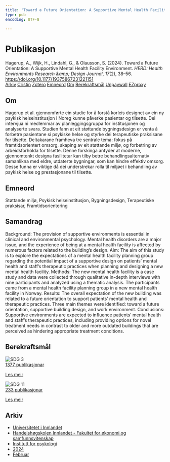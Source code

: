 ```yaml
---
title: 'Toward a Future Orientation: A Supportive Mental Health Facility Environment'
type: pub
encoding: UTF-8

---
```

<h1>Publikasjon</h1>
<article id="csl-bib-container-YLP9KSVM" class="csl-bib-container">
  <div class="csl-bib-body"> <div class="csl-entry">Hagerup, A., Wijk, H., Lindahl, G., &#38; Olausson, S. (2024). Toward a Future Orientation: A Supportive Mental Health Facility Environment. <i>HERD: Health Environments Research &#38;amp; Design Journal</i>, <i>17</i>(2), 38–56. <a href="https://doi.org/10.1177/19375867231221151">https://doi.org/10.1177/19375867231221151</a></div> </div>
  <div class="csl-bib-buttons">
    <a href="#taxonomy-article-YLP9KSVM" alt="archive" class="csl-bib-button">Arkiv</a>
    <a href="https://app.cristin.no/results/show.jsf?id=2243723" alt="Cristin" class="csl-bib-button">Cristin</a>
    <a href="http://zotero.org/groups/5881554/items/YLP9KSVM" alt="Zotero" class="csl-bib-button">Zotero</a>
    <a href="#keywords-article-YLP9KSVM" alt="keywords" class="csl-bib-button">Emneord</a>
    <a href="#about-article-YLP9KSVM" alt="about_pub" class="csl-bib-button">Om</a>
    <a href="#sdg-article-YLP9KSVM" alt="sdg" class="csl-bib-button">Berekraftsmål</a>
    <a href="https://journals.sagepub.com/doi/pdf/10.1177/19375867231221151" alt="Unpaywall" class="csl-bib-button">Unpaywall</a>
    <a href="https://journals.sagepub.com/doi/pdf/10.1177/19375867231221151" alt="EZproxy" class="csl-bib-button">EZproxy</a>
  </div>
  <div id="csl-bib-meta-container-YLP9KSVM"></div>
</article>
<div id="csl-bib-meta-YLP9KSVM" class="csl-bib-meta">
  <article id="about-article-YLP9KSVM" class="about_pub-article">
    <h1>Om</h1>
    Hagerup et al. gjennomførte ein studie for å forstå korleis designet av ein ny psykisk helseinstitusjon i Noreg kunne påverke pasientar og tilsette. Dei intervjua ni medlemmar av planleggingsgruppa for institusjonen og analyserte svara. Studien fann at eit støttande bygningsdesign er venta å forbetre pasientane si psykiske helse og styrke dei terapeutiske praksisane for tilsette. Deltakarane framheva tre sentrale tema: fokus på framtidsorientert omsorg, skaping av eit støttande miljø, og forbetring av arbeidsforholda for tilsette. Denne forskinga antyder at moderne, gjennomtenkt designa fasilitetar kan tilby betre behandlingsalternativ samanlikna med eldre, utdaterte bygningar, som kan hindre effektiv omsorg. Desse funna er viktige då dei understrekar rolla til miljøet i behandling av psykisk helse og prestasjonane til tilsette.
  </article>
  <article id="keywords-article-YLP9KSVM" class="keywords-article">
    <h1>Emneord</h1>
    Støttande miljø, Psykisk helseinstitusjon, Bygningsdesign, Terapeutiske praksisar, Framtidsorientering
  </article>
  <article id="abstract-article-YLP9KSVM" class="abstract-article">
    <h1>Samandrag</h1>
    Background: The provision of supportive environments is essential in clinical and environmental psychology. Mental health disorders are a major issue, and the experience of being at a mental health facility is affected by numerous factors related to the building’s design. Aim: The aim of this study is to explore the expectations of a mental health facility planning group regarding the potential impact of a supportive design on patients’ mental health and staff’s therapeutic practices when planning and designing a new mental health facility. Methods: The new mental health facility is a case study and data were collected through qualitative in-depth interviews with nine participants and analyzed using a thematic analysis. The participants came from a mental health facility planning group in a new mental health facility in Norway. Results: The overall expectation of the new building was related to a future orientation to support patients’ mental health and therapeutic practices. Three main themes were identified: toward a future orientation, supportive building design, and work environment. Conclusions: Supportive environments are expected to influence patients’ mental health and staff’s therapeutic practices, including providing options for novel treatment needs in contrast to older and more outdated buildings that are perceived as hindering appropriate treatment conditions.
  </article>
  <article id="sdg-article-YLP9KSVM" class="sdg-article">
    <h1>Berekraftsmål</h1>
    <div class="sdg-container"><div id="sdg3" class="sdg">
        <img src="{{< params subfolder >}}images/sdg/sdg03_nn.png" class="image" alt="SDG 3">
        <div class="sdg-overlay">
          <a href="{{< params subfolder >}}nn/archive/?sdg=3#archive" class="sdg-publication-count"><span>1377</span> publikasjonar</a>
          <p><a href="https://fn.no/om-fn/fns-baerekraftsmaal/god-helse-og-livskvalitet?lang=nno-NO" class="sdg-read-more">Les meir</a></p>
        </div>
      </div> <div id="sdg11" class="sdg">
        <img src="{{< params subfolder >}}images/sdg/sdg11_nn.png" class="image" alt="SDG 11">
        <div class="sdg-overlay">
          <a href="{{< params subfolder >}}nn/archive/?sdg=11#archive" class="sdg-publication-count"><span>233</span> publikasjonar</a>
          <p><a href="https://fn.no/om-fn/fns-baerekraftsmaal/baerekraftige-byer-og-lokalsamfunn?lang=nno-NO" class="sdg-read-more">Les meir</a></p>
        </div>
      </div></div>
  </article>
  <article id="taxonomy-article-YLP9KSVM" class="taxonomy-article">
    <h1>Arkiv</h1>
    <ul>
      <li><a href="{{< params subfolder >}}nn/archive/?key=3DCRN523">Universitetet i Innlandet</a></li>
      <li><a href="{{< params subfolder >}}nn/archive/?key=DU8Q9LN9">Handelshøgskolen Innlandet - Fakultet for økonomi og samfunnsvitenskap</a></li>
      <li><a href="{{< params subfolder >}}nn/archive/?key=KTD9NXA8">Institutt for psykologi</a></li>
      <li><a href="{{< params subfolder >}}nn/archive/?key=LS3MUAPD">2024</a></li>
      <li><a href="{{< params subfolder >}}nn/archive/?key=PDFDL8RT">Februar</a></li>
    </ul>
  </article>
</div>
